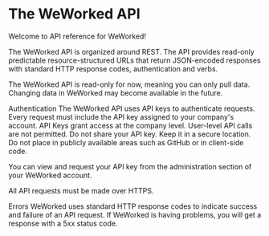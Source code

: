 # The WeWorked API
Welcome to API reference for WeWorked! 

The WeWorked API is organized around REST. The API provides read-only predictable resource-structured URLs that return JSON-encoded responses with standard HTTP response codes, authentication and verbs.

The WeWorked API is read-only for now, meaning you can only pull data. Changing data in WeWorked may become available in the future.

Authentication
The WeWorked API uses API keys to authenticate requests. Every request must include the API key assigned to your company's account. API Keys grant access at the company level. User-level API calls are not permitted. Do not share your API key. Keep it in a secure location. Do not place in publicly available areas such as GitHub or in client-side code.

You can view and request your API key from the administration section of your WeWorked account.

All API requests must be made over HTTPS.

Errors
WeWorked uses standard HTTP response codes to indicate success and failure of an API request. If WeWorked is having problems, you will get a response with a 5xx status code.


